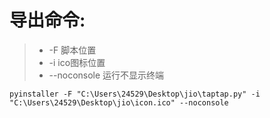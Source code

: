 # 导出命令:

> + -F 脚本位置<br> 
> + -i ico图标位置<br>
> + --noconsole 运行不显示终端


```
pyinstaller -F "C:\Users\24529\Desktop\jio\taptap.py" -i "C:\Users\24529\Desktop\jio\icon.ico" --noconsole

```

